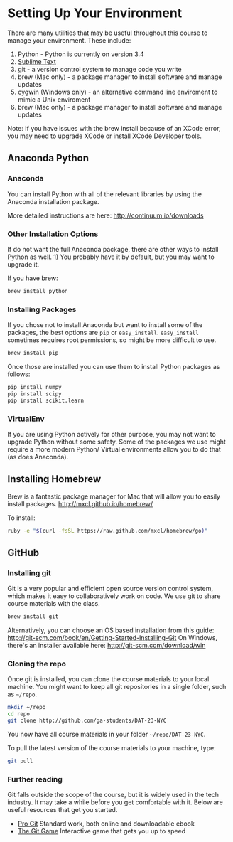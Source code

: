 # Setting Up Your Environment

There are many utilities that may be useful throughout this course to manage your environment. These include:

1. Python - Python is currently on version 3.4
2. [Sublime Text](http://www.sublimetext.com/)
3. git - a version control system to manage code you write
4. brew (Mac only) - a package manager to install software and manage updates
5. cygwin (Windows only) - an alternative command line enviroment to mimic a Unix enviroment
6. brew (Mac only) - a package manager to install software and manage updates

Note: If you have issues with the brew install because of an XCode error, you may need to upgrade XCode or install XCode Developer tools.

## Anaconda Python

### Anaconda

You can install Python with all of the relevant libraries by using the Anaconda installation package.

More detailed instructions are here: http://continuum.io/downloads

### Other Installation Options

If do not want the full Anaconda package, there are other ways to install Python as well.  1) You probably have it by default, but you may want to upgrade it.


If you have brew:
```sh
brew install python
```

### Installing Packages
If you chose not to install Anaconda but want to install some of the packages, the best options are `pip` or `easy_install`.  `easy_install` sometimes requires root permissions, so might be more difficult to use.

```sh
brew install pip
```

Once those are installed you can use them to install Python packages as follows:

```sh
pip install numpy
pip install scipy
pip install scikit.learn
```

### VirtualEnv
If you are using Python actively for other purpose, you may not want to upgrade Python without some safety. Some of the packages we use might require a more modern Python/ Virtual environments allow you to do that (as does Anaconda).

## Installing Homebrew

Brew is a fantastic package manager for Mac that will allow you to easily install packages.
http://mxcl.github.io/homebrew/

To install:

```sh
ruby -e "$(curl -fsSL https://raw.github.com/mxcl/homebrew/go)"
```

## GitHub

### Installing git

Git is a very popular and efficient open source version control system, which makes it easy to collaboratively work on code. We use git to share course materials with the class.

```sh
brew install git
```

Alternatively, you can choose an OS based installation from this guide:  http://git-scm.com/book/en/Getting-Started-Installing-Git
On Windows, there's an installer available here: http://git-scm.com/download/win

### Cloning the repo

Once git is installed, you can clone the course materials to your local machine. You might want to keep all git repositories in a single folder, such as `~/repo`.

```sh
mkdir ~/repo
cd repo
git clone http://github.com/ga-students/DAT-23-NYC
```

You now have all course materials in your folder `~/repo/DAT-23-NYC`.

To pull the latest version of the course materials to your machine, type:

```sh
git pull
```

### Further reading

Git falls outside the scope of the course, but it is widely used in the tech industry. It may take a while before you get comfortable with it. Below are useful resources that get you started.

- [Pro Git](https://git-scm.com/book/en/v2/Getting-Started-About-Version-Control) Standard work, both online and downloadable ebook
- [The Git Game](http://pcottle.github.io/learnGitBranching/) Interactive game that gets you up to speed




